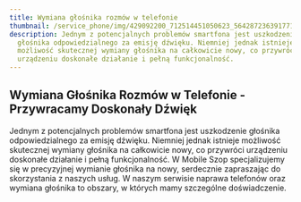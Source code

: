 ```yaml
---
title: Wymiana głośnika rozmów w telefonie
thumbnail: /service_phone/img/429092200_712514451050623_5642872363917719640_n.jpg
description: Jednym z potencjalnych problemów smartfona jest uszkodzenie
  głośnika odpowiedzialnego za emisję dźwięku. Niemniej jednak istnieje
  możliwość skutecznej wymiany głośnika na całkowicie nowy, co przywróci
  urządzeniu doskonałe działanie i pełną funkcjonalność.
---
```


## Wymiana Głośnika Rozmów w Telefonie - Przywracamy Doskonały Dźwięk

Jednym z potencjalnych problemów smartfona jest uszkodzenie głośnika odpowiedzialnego za emisję dźwięku. Niemniej jednak istnieje możliwość skutecznej wymiany głośnika na całkowicie nowy, co przywróci urządzeniu doskonałe działanie i pełną funkcjonalność. W Mobile Szop specjalizujemy się w precyzyjnej wymianie głośnika na nowy, serdecznie zapraszając do skorzystania z naszych usług. W naszym serwisie naprawa telefonów oraz wymiana głośnika to obszary, w których mamy szczególne doświadczenie.
